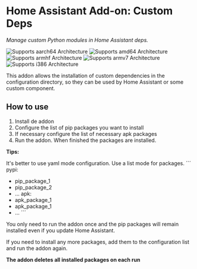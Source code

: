 # Home Assistant Add-on: Custom Deps

_Manage custom Python modules in Home Assistant deps._

![Supports aarch64 Architecture][aarch64-shield]
![Supports amd64 Architecture][amd64-shield]
![Supports armhf Architecture][armhf-shield]
![Supports armv7 Architecture][armv7-shield]
![Supports i386 Architecture][i386-shield]

This addon allows the installation of custom dependencies in the configuration directory, so they can be used by Home Assistant or some custom component.

## How to use

1. Install de addon
2. Configure the list of pip packages you want to install
3. If necessary configure the list of necessary apk packages
4. Run the addon. When finished the packages are installed.

**Tips:** 

It's better to use yaml mode configuration. Use a list mode for packages.
´´´
pypi:
  - pip_package_1
  - pip_package_2
  - ...
apk:
  - apk_package_1
  - apk_package_1
  - ...
´´´

You only need to run the addon once and the pip packages will remain installed even if you update Home Assistant.

If you need to install any more packages, add them to the configuration list and run the addon again.

**The addon deletes all installed packages on each run**

[aarch64-shield]: https://img.shields.io/badge/aarch64-yes-green.svg
[amd64-shield]: https://img.shields.io/badge/amd64-yes-green.svg
[armhf-shield]: https://img.shields.io/badge/armhf-yes-green.svg
[armv7-shield]: https://img.shields.io/badge/armv7-yes-green.svg
[i386-shield]: https://img.shields.io/badge/i386-yes-green.svg
